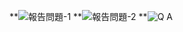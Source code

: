 **![報告問題-1](https://user-images.githubusercontent.com/76472326/199699669-2606a32b-c16d-4028-8712-9d03e310730e.png)
**![報告問題-2](https://user-images.githubusercontent.com/76472326/199699680-357f0790-2544-4688-98d4-8327252e6f78.png)
**![Q A](https://user-images.githubusercontent.com/76472326/199699138-f6aa55cc-136f-4bcf-bef3-4a884134dd81.png)
